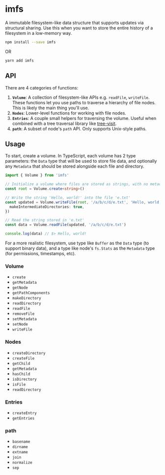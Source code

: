 # imfs

A immutable filesystem-like data structure that supports updates via structural sharing. Use this when you want to store the entire history of a filesystem in a low-memory way.

```bash
npm install --save imfs
```

OR

```bash
yarn add imfs
```

## API

There are 4 categories of functions:

1. **`Volume`**: A collection of filesystem-like APIs e.g. `readFile`, `writeFile`. These functions let you use paths to traverse a hierarchy of file nodes. This is likely the main thing you'll use.
2. **`Nodes`**: Lower-level functions for working with file nodes.
3. **`Entries`**: A couple small helpers for traversing the volume. Useful when combined with a tree traversal library like [tree-visit](https://github.com/dabbott/tree-visit).
4. **`path`**: A subset of node's `path` API. Only supports Unix-style paths.

## Usage

To start, create a volume. In TypeScript, each volume has 2 type parameters: the `Data` type that will be used to store file data, and optionally any `Metadata` that should be stored alongside each file and directory.

```ts
import { Volume } from 'imfs'

// Initialize a volume where files are stored as strings, with no metadata.
const root = Volume.create<string>()

// Write the string 'Hello, world!' into the file 'e.txt'
const updated = Volume.writeFile(root, '/a/b/c/d/e.txt', 'Hello, world!', {
  makeIntermediateDirectories: true,
})

// Read the string stored in 'e.txt'
const data = Volume.readFile(updated, '/a/b/c/d/e.txt')

console.log(data) // $> Hello, world!
```

For a more realistic filesystem, use type like `Buffer` as the `Data` type (to support binary data), and a type like node's `fs.Stats` as the `Metadata` type (for permissions, timestamps, etc).

### Volume

- `create`
- `getMetadata`
- `getNode`
- `getPathComponents`
- `makeDirectory`
- `readDirectory`
- `readFile`
- `removeFile`
- `setMetadata`
- `setNode`
- `writeFile`

### Nodes

- `createDirectory`
- `createFile`
- `getChild`
- `getMetadata`
- `hasChild`
- `isDirectory`
- `isFile`
- `readDirectory`

### Entries

- `createEntry`
- `getEntries`

### path

- `basename`
- `dirname`
- `extname`
- `join`
- `normalize`
- `sep`
